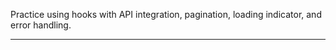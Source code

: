 Practice using hooks with API integration, pagination, loading indicator, and error handling.

---


